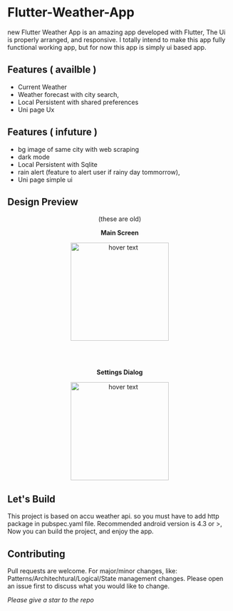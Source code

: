 # Flutter-Weather-App
new
  Flutter Weather App is an amazing app developed with Flutter, The Ui is properly arranged, and responsive. I totally intend to make this app fully functional working app, but for now this app is simply ui based app.


## Features ( availble )
- Current Weather
- Weather forecast with city search,
- Local Persistent with shared preferences
- Uni page Ux

## Features ( infuture )
- bg image of same city with web scraping
- dark mode
- Local Persistent with Sqlite
- rain alert (feature to alert user if rainy day tommorrow),
- Uni page simple ui

## Design Preview
  <center>(these are old)</center>
<p align="center">
  <b> Main Screen</b>
  </p>
<p align="center">
  <img src="https://user-images.githubusercontent.com/60419352/103155975-02bd7700-47c6-11eb-8496-7bb61724bcef.png" width="220" title="hover text">
  </p>
  <br><br>
<p align="center">
  <b> Settings Dialog</b>
  </p>
<p align="center">
  <img src="https://user-images.githubusercontent.com/60419352/103155979-07822b00-47c6-11eb-8a13-517c06aed4e5.png" width="220" title="hover text">
  </p>


## Let's Build

This project is based on accu weather api. so you must have to add http package in pubspec.yaml file.
Recommended android version is 4.3 or >, Now you can build the project, and enjoy the app.

## Contributing
Pull requests are welcome. For major/minor changes, like: Patterns/Architechtural/Logical/State management changes. Please open an issue first to discuss what you would like to change.

_Please give a star to the repo_
